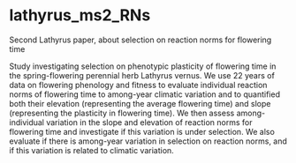 # lathyrus_ms2_RNs
Second Lathyrus paper, about selection on reaction norms for flowering time

Study investigating selection on phenotypic plasticity of flowering time in the spring-flowering perennial herb Lathyrus vernus. We use 22 years of data on flowering phenology and fitness to evaluate individual reaction norms of flowering time to among-year climatic variation and to quantified both their elevation (representing the average flowering time) and slope (representing the plasticity in flowering time). We then assess among-individual variation in the slope and elevation of reaction norms for flowering time and investigate if this variation is under selection. We also evaluate if there is among-year variation in selection on reaction norms, and if this variation is related to climatic variation.
